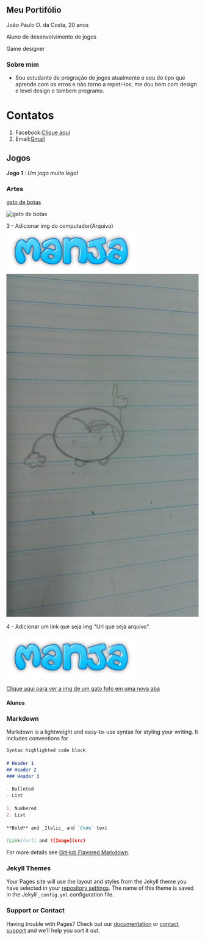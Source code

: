 ## Meu Portifólio

João Paulo O. da Costa, 20 anos

Aluno de desenvolvimento de jogos

Game designer
### Sobre mim
- Sou estudante de progração de jogos atualmente e sou do tipo que aprende com os erros e não torno a repeti-los, me dou bem com design e level design e tambem programo.

# Contatos

1. Facebook:[Clique aqui](https://www.facebook.com/joaopaulo.coconauta)
2. Email:[Gmail](joaopaulojhon82@gmail.com)

## Jogos

**Jogo 1** : _Um jogo muito legal_

### Artes

[gato de botas](https://www.sitedecuriosidades.com/im/g/C1D87.jpg)

![gato de botas](https://www.sitedecuriosidades.com/im/g/C1D87.jpg)

3 - Adicionar img do computador(Arquivo)
![Imagem1](NOME%20JOGO.png)
![Imagem2](Esbocodepers.jpg)

4 - Adicionar um link que seja img "Url que seja arquivo".

[![nome do jogo para avaliação de multimidia](NOME%20JOGO.png)](https://www.facebook.com/joaopaulo.coconauta)

<a href="http://blogs.correiobraziliense.com.br/maisbichos/wp-content/uploads/sites/7/2018/01/gato-1024x576.jpg" target="_blank">Clique aqui para ver a img de um gato fofo em uma nova aba</a>

#### Alunos


### Markdown

Markdown is a lightweight and easy-to-use syntax for styling your writing. It includes conventions for

```markdown
Syntax highlighted code block

# Header 1
## Header 2
### Header 3

- Bulleted
- List

1. Numbered
2. List

**Bold** and _Italic_ and `Code` text

[Link](url) and ![Image](src)
```

For more details see [GitHub Flavored Markdown](https://guides.github.com/features/mastering-markdown/).

### Jekyll Themes

Your Pages site will use the layout and styles from the Jekyll theme you have selected in your [repository settings](https://github.com/JzpauloOliveira/JzpauloOliveira.github.io/settings). The name of this theme is saved in the Jekyll `_config.yml` configuration file.

### Support or Contact

Having trouble with Pages? Check out our [documentation](https://help.github.com/categories/github-pages-basics/) or [contact support](https://github.com/contact) and we’ll help you sort it out.
